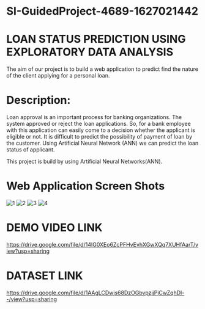 # SI-GuidedProject-4689-1627021442


# LOAN STATUS PREDICTION  USING EXPLORATORY DATA ANALYSIS

The aim of our project is to build a web application to predict find the nature of the client applying for a personal loan.
# Description:
Loan approval is an important process for banking organizations. The system approved or reject the loan applications. So, for a bank employee with this application can easily come to a decision whether the applicant is eligible or not.
It is difficult to predict the possibility of payment of loan by the customer. Using Artificial Neural Network (ANN) we can predict the loan status of applicant.

This project is build by using Artificial Neural Networks(ANN). 


# Web Application Screen Shots

![1](https://user-images.githubusercontent.com/87851829/127530849-804c7b32-a4ef-47aa-8d3f-f0706b2b5f2d.PNG)
![2](https://user-images.githubusercontent.com/87851829/127530868-81083f48-3d10-4da1-b486-695b69744cfa.png)
![3](https://user-images.githubusercontent.com/87851829/127530879-245e6978-37ff-4e22-91e9-fc37bcfe599a.png)
![4](https://user-images.githubusercontent.com/87851829/127530887-66d20f4d-57e9-43fb-a8b6-95be087ada75.PNG)



# DEMO VIDEO LINK 
https://drive.google.com/file/d/14IG0XEo6ZcPFHvEvhXGwXQq7XUHfAarT/view?usp=sharing


# DATASET LINK
https://drive.google.com/file/d/1AAgLCDwjs68DzOGbvpzjjPjCwZqhDl--/view?usp=sharing
